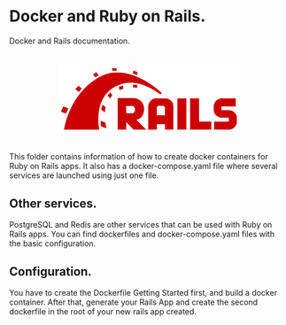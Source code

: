 # Docker and Ruby on Rails.

Docker and Rails documentation.

<div style="display: flex; padding: 20px; justify-content: center;">
  <img src="../images/rails.png" width="330">
</div>

This folder contains information of how to create docker containers for Ruby on Rails apps.
It also has a docker-compose.yaml file where several services are launched using just one file.

## Other services.

PostgreSQL and Redis are other services that can be used with Ruby on Rails apps.
You can find dockerfiles and docker-compose.yaml files with the basic configuration.

## Configuration.

You have to create the Dockerfile Getting Started first, and build a docker container. After that, generate
your Rails App and create the second dockerfile in the root of your new rails app created.
